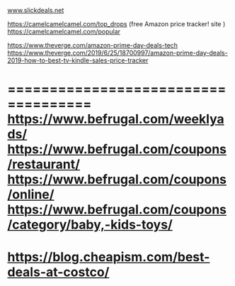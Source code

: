 



www.slickdeals.net    

https://camelcamelcamel.com/top_drops    (free Amazon price tracker! site )     
https://camelcamelcamel.com/popular

https://www.theverge.com/amazon-prime-day-deals-tech     
https://www.theverge.com/2019/6/25/18700997/amazon-prime-day-deals-2019-how-to-best-tv-kindle-sales-price-tracker  

====================================     
https://www.befrugal.com/weeklyads/    
https://www.befrugal.com/coupons/restaurant/    
https://www.befrugal.com/coupons/online/      
https://www.befrugal.com/coupons/category/baby,-kids-toys/ 
===============================    
https://blog.cheapism.com/best-deals-at-costco/     
==========================






